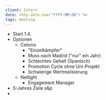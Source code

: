 ```yaml
---
client: Intern
date: <%tp.date.now("YYYY-MM-DD") %>
tags: meeting
---
```


- Start 1.4.
- Optionen
	- Celonis
		- "Einzelkämpfer"
		- Muss nach Madrid ("nur" ein Jahr)
		- Schlechtes Gehalt (Spanisch)
		- Promotion Cycle ohne Uni-Projekt
		- Schwierige Wertrealisierung
	- Netlight
		- Engagement Manager
- 5-Jahres Ziele s&p
- 
